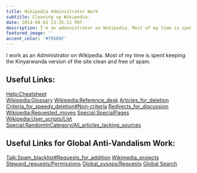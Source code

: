 ```yaml
---
title: Wikipedia Administrator Work
subtitle: Cleaning up Wikipedia.
date: 2014-08-01 23:35:11 PDT
description: I'm an administrator on Wikipedia. Most of my time is spent keeping the Kinyarwanda version of the site clean and free of spam.
featured_image: ''
accent_color: '#79589F'
--- 
```


I work as an Administrator on Wikipedia. Most of my time is spent keeping the Kinyarwanda version of the site clean and free of spam.

## Useful Links:
[Help:Cheatsheet](https://en.wikipedia.org/wiki/Help:Cheatsheet)\
[Wikipedia:Glossary](https://en.wikipedia.org/wiki/Wikipedia:Glossary)
[Wikipedia:Reference_desk](https://en.wikipedia.org/wiki/Wikipedia:Reference_desk)
[Articles_for_deletion](https://en.wikipedia.org/wiki/Wikipedia:Articles_for_deletion)
[Criteria_for_speedy_deletion#Non-criteria](https://en.wikipedia.org/wiki/Wikipedia:Criteria_for_speedy_deletion#Non-criteria)
[Redirects_for_discussion](https://en.wikipedia.org/wiki/Wikipedia:Redirects_for_discussion)
[Wikipedia:Requested_moves](https://en.wikipedia.org/wiki/Wikipedia:Requested_moves)
[Special:SpecialPages](https://en.wikipedia.org/wiki/Special:SpecialPages)
[Wikipedia:User_scripts/List](https://en.wikipedia.org/wiki/Wikipedia:User_scripts/List)
[Special:RandomInCategory/All_articles_lacking_sources](https://en.wikipedia.org/wiki/Special:RandomInCategory/All_articles_lacking_sources)

## Useful Links for Global Anti-Vandalism Work: 
[Talk:Spam_blacklist#Requests_for_addition](https://meta.wikimedia.org/wiki/Talk:Spam_blacklist#Requests_for_addition)
[Wikimedia_projects](https://meta.wikimedia.org/wiki/Wikimedia_projects)
[Steward_requests/Permissions](https://meta.wikimedia.org/wiki/Steward_requests/Permissions)
[Global_sysops/Requests](https://meta.wikimedia.org/wiki/Global_sysops/Requests)
[Global Search](https://global-search.toolforge.org/)
